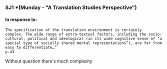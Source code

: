 ### SJ1 *(Munday - "A Translation Studies Perspective")

#### In response to:
```
The specification of the translation environment is certainly
complex. The wide range of extra-textual factors, including the socio-cultural, political and ideological (in its wide cognitive sense of “a special type of socially shared mental representations”), are far from easy to differentiate…”
p.43
```
Without question there's much complexity
